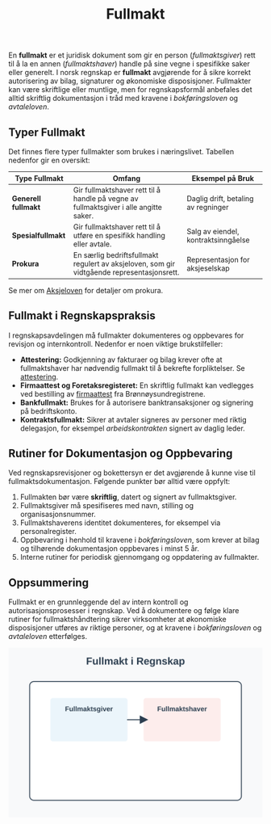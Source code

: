 ﻿---
title: "Fullmakt"
meta_title: "Fullmakt"
meta_description: 'En **fullmakt** er et juridisk dokument som gir en person (*fullmaktsgiver*) rett til å la en annen (*fullmaktshaver*) handle på sine vegne i spesifikke saker...'
slug: fullmakt
type: blog
layout: pages/single
---

En **fullmakt** er et juridisk dokument som gir en person (*fullmaktsgiver*) rett til å la en annen (*fullmaktshaver*) handle på sine vegne i spesifikke saker eller generelt. I norsk regnskap er **fullmakt** avgjørende for å sikre korrekt autorisering av bilag, signaturer og økonomiske disposisjoner. Fullmakter kan være skriftlige eller muntlige, men for regnskapsformål anbefales det alltid skriftlig dokumentasjon i tråd med kravene i _bokføringsloven_ og _avtaleloven_.

## Typer Fullmakt

Det finnes flere typer fullmakter som brukes i næringslivet. Tabellen nedenfor gir en oversikt:

| Type Fullmakt        | Omfang                                      | Eksempel på Bruk                       |
|----------------------|---------------------------------------------|----------------------------------------|
| **Generell fullmakt**| Gir fullmaktshaver rett til å handle på vegne av fullmaktsgiver i alle angitte saker. | Daglig drift, betaling av regninger    |
| **Spesialfullmakt**  | Gir fullmaktshaver rett til å utføre en spesifikk handling eller avtale.            | Salg av eiendel, kontraktsinngåelse    |
| **Prokura**          | En særlig bedriftsfullmakt regulert av aksjeloven, som gir vidtgående representasjonsrett. | Representasjon for aksjeselskap        |

Se mer om [Aksjeloven](/blogs/regnskap/hva-er-aksjeloven "Hva er Aksjeloven? Regler for Aksjeselskaper i Norge") for detaljer om prokura.

## Fullmakt i Regnskapspraksis

I regnskapsavdelingen må fullmakter dokumenteres og oppbevares for revisjon og internkontroll. Nedenfor er noen viktige brukstilfeller:

* **Attestering:** Godkjenning av fakturaer og bilag krever ofte at fullmaktshaver har nødvendig fullmakt til å bekrefte forpliktelser. Se [attestering](/blogs/regnskap/hva-er-attestering "Hva er Attestering? En Komplett Guide til Bilagsbehandling og Godkjenning").
* **Firmaattest og Foretaksregisteret:** En skriftlig fullmakt kan vedlegges ved bestilling av [firmaattest](/blogs/regnskap/firmaattest "Firmaattest “ Hva er en firmaattest? En Komplett Guide") fra Brønnøysundregistrene.
* **Bankfullmakt:** Brukes for å autorisere banktransaksjoner og signering på bedriftskonto.
* **Kontraktsfullmakt:** Sikrer at avtaler signeres av personer med riktig delegasjon, for eksempel _arbeidskontrakten_ signert av daglig leder.

## Rutiner for Dokumentasjon og Oppbevaring

Ved regnskapsrevisjoner og bokettersyn er det avgjørende å kunne vise til fullmaktsdokumentasjon. Følgende punkter bør alltid være oppfylt:

1. Fullmakten bør være **skriftlig**, datert og signert av fullmaktsgiver.
2. Fullmaktsgiver må spesifiseres med navn, stilling og organisasjonsnummer.
3. Fullmaktshaverens identitet dokumenteres, for eksempel via personalregister.
4. Oppbevaring i henhold til kravene i _bokføringsloven_, som krever at bilag og tilhørende dokumentasjon oppbevares i minst 5 år.
5. Interne rutiner for periodisk gjennomgang og oppdatering av fullmakter.

## Oppsummering

Fullmakt er en grunnleggende del av intern kontroll og autorisasjonsprosesser i regnskap. Ved å dokumentere og følge klare rutiner for fullmaktshåndtering sikrer virksomheter at økonomiske disposisjoner utføres av riktige personer, og at kravene i _bokføringsloven_ og _avtaleloven_ etterfølges.

![Fullmakt i Regnskap](fullmakt-image.svg)











